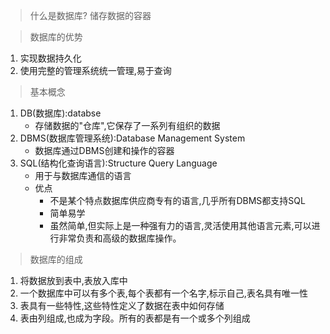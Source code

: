 > 什么是数据库?
储存数据的容器

> 数据库的优势
1. 实现数据持久化
2. 使用完整的管理系统统一管理,易于查询

> 基本概念
1. DB(数据库):databse
    - 存储数据的"仓库",它保存了一系列有组织的数据
2. DBMS(数据库管理系统):Database Management System
    - 数据库通过DBMS创建和操作的容器
3. SQL(结构化查询语言):Structure Query Language
    - 用于与数据库通信的语言
    - 优点
        - 不是某个特点数据库供应商专有的语言,几乎所有DBMS都支持SQL
        - 简单易学
        - 虽然简单,但实际上是一种强有力的语言,灵活使用其他语言元素,可以进行非常负责和高级的数据库操作。
> 数据库的组成
1. 将数据放到表中,表放入库中
2. 一个数据库中可以有多个表,每个表都有一个名字,标示自己,表名具有唯一性
3. 表具有一些特性,这些特性定义了数据在表中如何存储
4. 表由列组成,也成为字段。所有的表都是有一个或多个列组成
